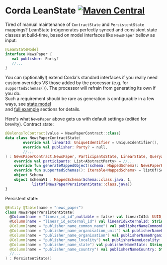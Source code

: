 # Corda LeanState [![Maven Central](https://img.shields.io/maven-central/v/com.github.manosbatsis.corda.leanstate/leanstate-contracts.svg)](https://repo1.maven.org/maven2/com/github/manosbatsis/corda/leanstate/)

Tired of manual maintenance of `ContractState` and `PersistentState` mappings?
LeanState (re)generates perfectly synced and consistent state classes at build-time, 
based on model interfaces like `NewsPaper` bellow as input:

```kotlin
@LeanStateModel
interface NewsPaper {
   val publisher: Party?
   //...
}
```

You can (optionally!) extend Corda's standard interfaces if you really need  
custom overrides VS those added by the processor (e.g.  for `supportedSchemas()`). 
The processor will refrain from generating its own  if you do.  
Such a requirement should be rare as generation is configurable in a few ways, 
see [state model](https://manosbatsis.github.io/corda-lean-state/state-model)  
and [full example](https://manosbatsis.github.io/corda-lean-state/full-example) 
sections for details.

Here's what `NewsPaper` above gets us with default settings (edited for brevity). 
Contract state:

```kotlin
@BelongsToContract(value = NewsPaperContract::class)
data class NewsPaperContractState(
        override val linearId: UniqueIdentifier = UniqueIdentifier(),
        override val publisher: Party? = null,
        //...
) : NewsPaperContract.NewsPaper, ParticipantsState, LinearState, QueryableState {
    override val participants: List<AbstractParty> = //...
    override fun generateMappedObject(schema: MappedSchema): NewsPaperPersistentState = //...
    override fun supportedSchemas(): Iterable<MappedSchema> = listOf(SchemaV1)
    object Schema
    object SchemaV1 : MappedSchema(Schema::class.java, 1,
            listOf(NewsPaperPersistentState::class.java))
}
```

Persistent state:

```kotlin
@Entity @Table(name = "news_paper")
class NewsPaperPersistentState(
  @Column(name = "linear_id_id",nullable = false) val linearIdId: UUID,
  @Column(name = "linear_id_external_id") val linearIdExternalId: String? = null,
  @Column(name = "publisher_name_common_name") val publisherNameCommonName: String? = null,
  @Column(name = "publisher_name_organisation_unit") val publisherNameOrganisationUnit: String? = null,
  @Column(name = "publisher_name_organisation") val publisherNameOrganisation: String?,
  @Column(name = "publisher_name_locality") val publisherNameLocality: String?,
  @Column(name = "publisher_name_state") val publisherNameState: String? = null,
  @Column(name = "publisher_name_country") val publisherNameCountry: String?,
  //...
) : PersistentState()

```


